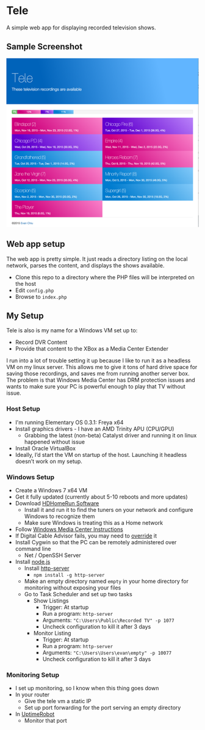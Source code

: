# Tele
A simple web app for displaying recorded television shows.

## Sample Screenshot
![Tele Screenshot](sample.png)

## Web app setup
The web app is pretty simple.  It just reads a directory listing on the local network, parses the content, and displays the shows available.
* Clone this repo to a directory where the PHP files will be interpreted on the host
* Edit `config.php`
* Browse to `index.php`

## My Setup
Tele is also is my name for a Windows VM set up to:
* Record DVR Content
* Provide that content to the XBox as a Media Center Extender

I run into a lot of trouble setting it up because I like to run it as a headless VM on my linux server.  This allows me to give it tons of hard drive space for saving those recordings, and saves me from running another server box.  The problem is that Windows Media Center has DRM protection issues and wants to make sure your PC is powerful enough to play that TV without issue.

### Host Setup
* I'm running Elementary OS 0.3.1: Freya x64
* Install graphics drivers - I have an AMD Trinity APU (CPU/GPU)
  * Grabbing the latest (non-beta) Catalyst driver and running it on linux happened without issue
* Install Oracle VirtualBox
* Ideally, I’d start the VM on startup of the host.  Launching it headless doesn’t work on my setup.

### Windows Setup
* Create a Windows 7 x64 VM
* Get it fully updated (currently about 5-10 reboots and more updates)
* Download [HDHomeRun Software](http://my.hdhomerun.com/instructions/)
  * Install it and run it to find the tuners on your network and configure Windows to recognize them
  * Make sure Windows is treating this as a Home network
* Follow [Windows Media Center Instructions](http://my.hdhomerun.com/instructions/software-instructions/wmc.php)
* If Digital Cable Advisor fails, you may need to [override](http://www.missingremote.com/guide/override-digital-cable-advisor-windows-media-center-7) it
* Install Cygwin so that the PC can be remotely administered over command line
  * Net / OpenSSH Server
* Install [node.js](https://nodejs.org/en/)
  * Install [http-server](https://www.npmjs.com/package/http-server)
    * `npm install -g http-server`
  * Make an empty directory named `empty` in your home directory for monitoring without exposing your files
  * Go to Task Scheduler and set up two tasks
    * Show Listings
      * Trigger: At startup
      * Run a program: `http-server`
      * Arguments: `"C:\Users\Public\Recorded TV" -p 1077`
      * Uncheck configuration to kill it after 3 days
    * Monitor Listing
      * Trigger: At startup
      * Run a program: `http-server`
      * Arguments: `"C:\Users\Users\evan\empty" -p 10077`
      * Uncheck configuration to kill it after 3 days

### Monitoring Setup
* I set up monitoring, so I know when this thing goes down
* In your router
  * Give the tele vm a static IP
  * Set up port forwarding for the port serving an empty directory
* In [UptimeRobot](https://uptimerobot.com/)
  * Monitor that port
